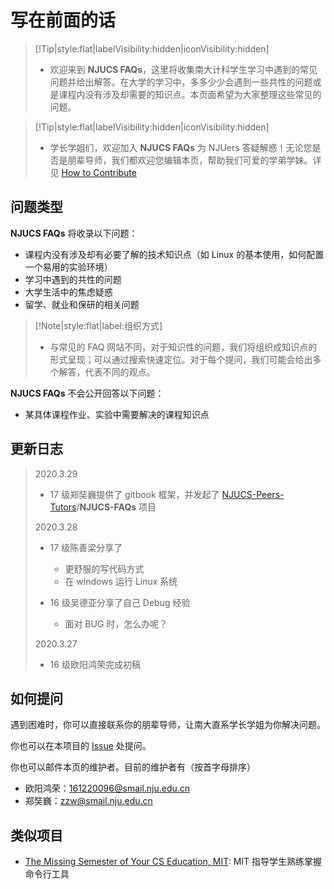 # 写在前面的话

> [!Tip|style:flat|labelVisibility:hidden|iconVisibility:hidden]
>
> - 欢迎来到 **NJUCS FAQs**，这里将收集南大计科学生学习中遇到的常见问题并给出解答。在大学的学习中，多多少少会遇到一些共性的问题或是课程内没有涉及却需要的知识点。本页面希望为大家整理这些常见的问题。

<!-- -->

> [!Tip|style:flat|labelVisibility:hidden|iconVisibility:hidden]
>
> - 学长学姐们，欢迎加入 **NJUCS FAQs** 为 NJUers 答疑解惑！无论您是否是朋辈导师，我们都欢迎您编辑本页，帮助我们可爱的学弟学妹。详见 [How to Contribute](/doc/How-to-contributes.md)

## 问题类型

**NJUCS FAQs** 将收录以下问题：

- 课程内没有涉及却有必要了解的技术知识点（如 Linux 的基本使用，如何配置一个易用的实验环境）
- 学习中遇到的共性的问题
- 大学生活中的焦虑疑惑
- 留学、就业和保研的相关问题

> [!Note|style:flat|label:组织方式]
>
> - 与常见的 FAQ 网站不同，对于知识性的问题，我们将组织成知识点的形式呈现；可以通过搜索快速定位。对于每个提问，我们可能会给出多个解答，代表不同的观点。

**NJUCS FAQs** 不会公开回答以下问题：

- 某具体课程作业、实验中需要解决的课程知识点

## 更新日志

> 2020.3.29
>
> - 17 级郑奘巍提供了 gitbook 框架，并发起了 [NJUCS-Peers-Tutors](https://github.com/NJUCS-Peers-Tutors)/**NJUCS-FAQs** 项目
>
> 2020.3.28
>
> - 17 级陈善梁分享了
>   - 更舒服的写代码方式
>   - 在 windows 运行 Linux 系统
> - 16 级吴德亚分享了自己 Debug 经验
>
>   - 面对 BUG 时，怎么办呢？
>
> 2020.3.27
>
> - 16 级欧阳鸿荣完成初稿

## 如何提问

遇到困难时，你可以直接联系你的朋辈导师，让南大直系学长学姐为你解决问题。

你也可以在本项目的 [Issue](https://github.com/NJUCS-Peers-Tutors/NJUCS-FAQs/issues) 处提问。

你也可以邮件本页的维护者。目前的维护者有（按首字母排序）

- 欧阳鸿荣：[161220096@smail.nju.edu.cn](mailto:161220096@smail.nju.edu.cn)
- 郑奘巍：[zzw@smail.nju.edu.cn](mailto:zzw@smail.nju.edu.cn)

## 类似项目

- [The Missing Semester of Your CS Education, MIT](https://missing.csail.mit.edu/): MIT 指导学生熟练掌握命令行工具
